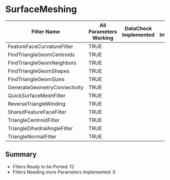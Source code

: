 # SurfaceMeshing #

|  Filter Name | All Parameters Working | DataCheck Implemented | Execute Implemented | Documentation Implemented |
|--------------|------------------------|-----------------------|---------------------|---------------------------|
| FeatureFaceCurvatureFilter | TRUE  | | | |
| FindTriangleGeomCentroids | TRUE  | | | |
| FindTriangleGeomNeighbors | TRUE  | | | |
| FindTriangleGeomShapes | TRUE  | | | |
| FindTriangleGeomSizes | TRUE  | | | |
| GenerateGeometryConnectivity | TRUE  | | | |
| QuickSurfaceMeshFilter | TRUE  | | | |
| ReverseTriangleWinding | TRUE  | | | |
| SharedFeatureFaceFilter | TRUE  | | | |
| TriangleCentroidFilter | TRUE  | | | |
| TriangleDihedralAngleFilter | TRUE  | | | |
| TriangleNormalFilter | TRUE  | | | |


## Summary ##

+ Filters Ready to be Ported: 12
+ Filters Needing more Parameters Implemented: 0
